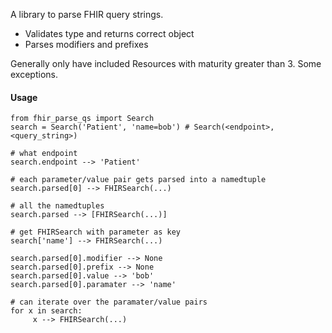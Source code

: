 A library to parse FHIR query strings.

- Validates type and returns correct object
- Parses modifiers and prefixes

Generally only have included Resources with maturity greater than 3. Some exceptions.

#### Usage

    from fhir_parse_qs import Search
    search = Search('Patient', 'name=bob') # Search(<endpoint>, <query_string>)

    # what endpoint
    search.endpoint --> 'Patient'

    # each parameter/value pair gets parsed into a namedtuple
    search.parsed[0] --> FHIRSearch(...)

    # all the namedtuples
    search.parsed --> [FHIRSearch(...)]

    # get FHIRSearch with parameter as key
    search['name'] --> FHIRSearch(...)

    search.parsed[0].modifier --> None
    search.parsed[0].prefix --> None
    search.parsed[0].value --> 'bob'
    search.parsed[0].paramater --> 'name'

    # can iterate over the paramater/value pairs
    for x in search:
         x --> FHIRSearch(...)
